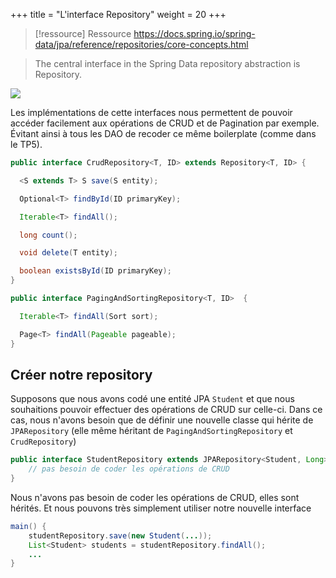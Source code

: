 +++
title = "L'interface Repository"
weight = 20
+++

> [!ressource] Ressource
> https://docs.spring.io/spring-data/jpa/reference/repositories/core-concepts.html

> The central interface in the Spring Data repository abstraction is Repository.

![](interface_repository.png)

Les implémentations de cette interfaces nous permettent de pouvoir accéder facilement aux opérations de CRUD et de Pagination par exemple. Évitant ainsi à tous les DAO de recoder ce même boilerplate (comme dans le TP5).

```java
public interface CrudRepository<T, ID> extends Repository<T, ID> {

  <S extends T> S save(S entity);      

  Optional<T> findById(ID primaryKey); 

  Iterable<T> findAll();               

  long count();                        

  void delete(T entity);               

  boolean existsById(ID primaryKey);   
}
```

```java
public interface PagingAndSortingRepository<T, ID>  {

  Iterable<T> findAll(Sort sort);

  Page<T> findAll(Pageable pageable);
}
```

## Créer notre repository
Supposons que nous avons codé une entité JPA `Student` et que nous souhaitions pouvoir effectuer des opérations de CRUD sur celle-ci. Dans ce cas, nous n'avons besoin que de définir une nouvelle classe qui hérite de `JPARepository` (elle même héritant de `PagingAndSortingRepository` et `CrudRepository`)

```java
public interface StudentRepository extends JPARepository<Student, Long> {
    // pas besoin de coder les opérations de CRUD
}
```

Nous n'avons pas besoin de coder les opérations de CRUD, elles sont hérités. Et nous pouvons très simplement utiliser notre nouvelle interface

```java
main() {
    studentRepository.save(new Student(...));
    List<Student> students = studentRepository.findAll();
    ...
}
```